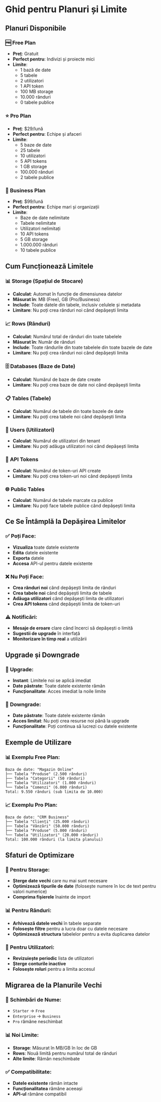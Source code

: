 <!-- @format -->

# Ghid pentru Planuri și Limite

## Planuri Disponibile

### 🆓 **Free Plan**

- **Preț**: Gratuit
- **Perfect pentru**: Indivizi și proiecte mici
- **Limite**:
  - 1 bază de date
  - 5 tabele
  - 2 utilizatori
  - 1 API token
  - 100 MB storage
  - 10.000 rânduri
  - 0 tabele publice

### ⭐ **Pro Plan**

- **Preț**: $29/lună
- **Perfect pentru**: Echipe și afaceri
- **Limite**:
  - 5 baze de date
  - 25 tabele
  - 10 utilizatori
  - 5 API tokens
  - 1 GB storage
  - 100.000 rânduri
  - 2 tabele publice

### 🏢 **Business Plan**

- **Preț**: $99/lună
- **Perfect pentru**: Echipe mari și organizații
- **Limite**:
  - Baze de date nelimitate
  - Tabele nelimitate
  - Utilizatori nelimitați
  - 10 API tokens
  - 5 GB storage
  - 1.000.000 rânduri
  - 10 tabele publice

## Cum Funcționează Limitele

### 📊 **Storage (Spațiul de Stocare)**

- **Calculat**: Automat în funcție de dimensiunea datelor
- **Măsurat în**: MB (Free), GB (Pro/Business)
- **Include**: Toate datele din tabele, inclusiv celulele și metadata
- **Limitare**: Nu poți crea rânduri noi când depășești limita

### 📈 **Rows (Rânduri)**

- **Calculat**: Numărul total de rânduri din toate tabelele
- **Măsurat în**: Număr de rânduri
- **Include**: Toate rândurile din toate tabelele din toate bazele de date
- **Limitare**: Nu poți crea rânduri noi când depășești limita

### 🗄️ **Databases (Baze de Date)**

- **Calculat**: Numărul de baze de date create
- **Limitare**: Nu poți crea baze de date noi când depășești limita

### 📋 **Tables (Tabele)**

- **Calculat**: Numărul de tabele din toate bazele de date
- **Limitare**: Nu poți crea tabele noi când depășești limita

### 👥 **Users (Utilizatori)**

- **Calculat**: Numărul de utilizatori din tenant
- **Limitare**: Nu poți adăuga utilizatori noi când depășești limita

### 🔑 **API Tokens**

- **Calculat**: Numărul de token-uri API create
- **Limitare**: Nu poți crea token-uri noi când depășești limita

### 🌐 **Public Tables**

- **Calculat**: Numărul de tabele marcate ca publice
- **Limitare**: Nu poți face tabele publice când depășești limita

## Ce Se Întâmplă la Depășirea Limitelor

### ✅ **Poți Face:**

- **Vizualiza** toate datele existente
- **Edita** datele existente
- **Exporta** datele
- **Accesa** API-ul pentru datele existente

### ❌ **Nu Poți Face:**

- **Crea rânduri noi** când depășești limita de rânduri
- **Crea tabele noi** când depășești limita de tabele
- **Adăuga utilizatori** când depășești limita de utilizatori
- **Crea API tokens** când depășești limita de token-uri

### ⚠️ **Notificări:**

- **Mesaje de eroare** clare când încerci să depășești o limită
- **Sugestii de upgrade** în interfață
- **Monitorizare în timp real** a utilizării

## Upgrade și Downgrade

### 🔄 **Upgrade:**

- **Instant**: Limitele noi se aplică imediat
- **Date păstrate**: Toate datele existente rămân
- **Funcționalitate**: Acces imediat la noile limite

### 🔽 **Downgrade:**

- **Date păstrate**: Toate datele existente rămân
- **Acces limitat**: Nu poți crea resurse noi până la upgrade
- **Funcționalitate**: Poți continua să lucrezi cu datele existente

## Exemple de Utilizare

### 📊 **Exemplu Free Plan:**

```
Baza de date: "Magazin Online"
├── Tabela "Produse" (2.500 rânduri)
├── Tabela "Categorii" (50 rânduri)
├── Tabela "Utilizatori" (1.000 rânduri)
└── Tabela "Comenzi" (6.000 rânduri)
Total: 9.550 rânduri (sub limita de 10.000)
```

### 📈 **Exemplu Pro Plan:**

```
Baza de date: "CRM Business"
├── Tabela "Clienți" (25.000 rânduri)
├── Tabela "Vânzări" (50.000 rânduri)
├── Tabela "Produse" (5.000 rânduri)
└── Tabela "Utilizatori" (20.000 rânduri)
Total: 100.000 rânduri (la limita planului)
```

## Sfaturi de Optimizare

### 💾 **Pentru Storage:**

- **Șterge date vechi** care nu mai sunt necesare
- **Optimizează tipurile de date** (folosește numere în loc de text pentru
  valori numerice)
- **Comprima fișierele** înainte de import

### 📊 **Pentru Rânduri:**

- **Arhivează datele vechi** în tabele separate
- **Folosește filtre** pentru a lucra doar cu datele necesare
- **Optimizează structura** tabelelor pentru a evita duplicarea datelor

### 🎯 **Pentru Utilizatori:**

- **Revizuiește periodic** lista de utilizatori
- **Șterge conturile inactive**
- **Folosește roluri** pentru a limita accesul

## Migrarea de la Planurile Vechi

### 🔄 **Schimbări de Nume:**

- `Starter` → `Free`
- `Enterprise` → `Business`
- `Pro` rămâne neschimbat

### 📊 **Noi Limite:**

- **Storage**: Măsurat în MB/GB în loc de GB
- **Rows**: Nouă limită pentru numărul total de rânduri
- **Alte limite**: Rămân neschimbate

### ✅ **Compatibilitate:**

- **Datele existente** rămân intacte
- **Funcționalitatea** rămâne aceeași
- **API-ul** rămâne compatibil
